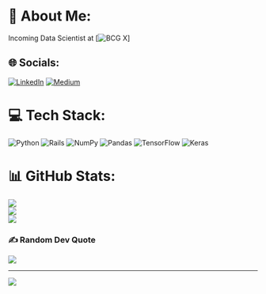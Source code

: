# 💫 About Me:
Incoming Data Scientist at [![BCG X](https://www.bcg.com/x)]


## 🌐 Socials:
[![LinkedIn](https://img.shields.io/badge/LinkedIn-%230077B5.svg?logo=linkedin&logoColor=white)](https://linkedin.com/in/mark-viti) [![Medium](https://img.shields.io/badge/Medium-12100E?logo=medium&logoColor=white)](https://medium.com/@mark.viti) 

# 💻 Tech Stack:
![Python](https://img.shields.io/badge/python-3670A0?style=for-the-badge&logo=python&logoColor=ffdd54) ![Rails](https://img.shields.io/badge/rails-%23CC0000.svg?style=for-the-badge&logo=ruby-on-rails&logoColor=white) ![NumPy](https://img.shields.io/badge/numpy-%23013243.svg?style=for-the-badge&logo=numpy&logoColor=white) ![Pandas](https://img.shields.io/badge/pandas-%23150458.svg?style=for-the-badge&logo=pandas&logoColor=white) ![TensorFlow](https://img.shields.io/badge/TensorFlow-%23FF6F00.svg?style=for-the-badge&logo=TensorFlow&logoColor=white) ![Keras](https://img.shields.io/badge/Keras-%23D00000.svg?style=for-the-badge&logo=Keras&logoColor=white)
# 📊 GitHub Stats:
![](https://github-readme-stats.vercel.app/api?username=varkmiti&theme=dark&hide_border=false&include_all_commits=false&count_private=true)<br/>
![](https://github-readme-streak-stats.herokuapp.com/?user=varkmiti&theme=dark&hide_border=false)<br/>
![](https://github-readme-stats.vercel.app/api/top-langs/?username=varkmiti&theme=dark&hide_border=false&include_all_commits=false&count_private=true&layout=compact)

### ✍️ Random Dev Quote
![](https://quotes-github-readme.vercel.app/api?type=vetical&theme=radical)

---
[![](https://visitcount.itsvg.in/api?id=varkmiti&icon=0&color=0)](https://visitcount.itsvg.in)

